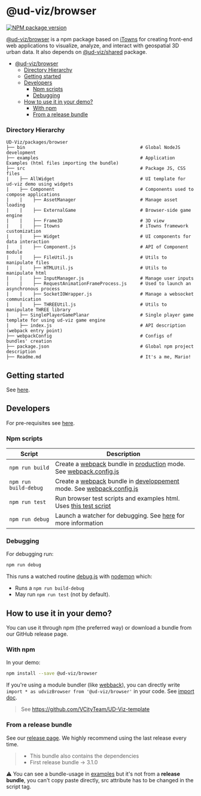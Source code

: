 # @ud-viz/browser

[![NPM package version](https://badgen.net/npm/v/@ud-viz/browser)](https://npmjs.com/package/@ud-viz/browser)

[@ud-viz/browser](https://npmjs.com/package/@ud-viz/browser) is a npm package based on [iTowns](https://github.com/itowns/itowns) for creating front-end web applications to visualize, analyze, and interact with geospatial 3D urban data. It also depends on [@ud-viz/shared](https://npmjs.com/package/@ud-viz/shared) package.

- [@ud-viz/browser](#ud-vizbrowser)
    - [Directory Hierarchy](#directory-hierarchy)
  - [Getting started](#getting-started)
  - [Developers](#developers)
    - [Npm scripts](#npm-scripts)
    - [Debugging](#debugging)
  - [How to use it in your demo?](#how-to-use-it-in-your-demo)
    - [With npm](#with-npm)
    - [From a release bundle](#from-a-release-bundle)

### Directory Hierarchy

```
UD-Viz/packages/browser
├── bin                                           # Global NodeJS development
├── examples                                      # Application Examples (html files importing the bundle)
├── src                                           # Package JS, CSS files 
|    ├── AllWidget                                # UI template for ud-viz demo using widgets
|    ├── Component                                # Components used to compose applications
|    |    ├── AssetManager                        # Manage asset loading
|    |    ├── ExternalGame                        # Browser-side game engine
|    |    ├── Frame3D                             # 3D view
|    |    ├── Itowns                              # iTowns framework customization
|    |    ├── Widget                              # UI components for data interaction
|    |    ├── Component.js                        # API of Component module
|    |    ├── FileUtil.js                         # Utils to manipulate files
|    |    ├── HTMLUtil.js                         # Utils to manipulate html
|    |    ├── InputManager.js                     # Manage user inputs
|    |    ├── RequestAnimationFrameProcess.js     # Used to launch an asynchronous process
|    |    ├── SocketIOWrapper.js                  # Manage a websocket communication
|    |    ├── THREEUtil.js                        # Utils to manipulate THREE library
|    ├── SinglePlayerGamePlanar                   # Single player game template for using ud-viz game engine
|    ├── index.js                                 # API description (webpack entry point)
├── webpackConfig                                 # Configs of bundles' creation
├── package.json                                  # Global npm project description
├── Readme.md                                     # It's a me, Mario!
```

## Getting started

See [here](https://github.com/VCityTeam/UD-Viz/blob/master/Readme.md#getting-started).

## Developers

For pre-requisites see [here](https://github.com/VCityTeam/UD-Viz/blob/master/docs/static/Devel/Developers.md#pre-requisites).

### Npm scripts

| Script                | Description                                                                                                                                                                   |
| --------------------- | ----------------------------------------------------------------------------------------------------------------------------------------------------------------------------- |
| `npm run build`       | Create a [webpack](https://webpack.js.org/) bundle in [production](./webpackConfig/webpack.config.prod.js) mode. See [webpack.config.js](./webpackConfig/webpack.config.js)   |
| `npm run build-debug` | Create a [webpack](https://webpack.js.org/) bundle in [developpement](./webpackConfig/webpack.config.dev.js) mode. See [webpack.config.js](./webpackConfig/webpack.config.js) |
| `npm run test`        | Run browser test scripts and examples html. Uses [this test script](./bin/test.js)                                                                                            |
| `npm run debug`       | Launch a watcher for debugging. See [here](#debugging) for more information                                                                                                   |

### Debugging

For debugging run:

```bash
npm run debug
```

This runs a watched routine [debug.js](./bin/debug.js) with [nodemon](https://www.npmjs.com/package/nodemon) which:

- Runs a `npm run build-debug`
- May run `npm run test` (not by default).


## How to use it in your demo?

You can use it through npm (the preferred way) or download a bundle from our GitHub release page.

### With npm

In your demo:

```bash
npm install --save @ud-viz/browser
```

If you're using a module bundler (like [webback](https://webpack.js.org/concepts/)), you can directly write `import * as udvizBrowser from '@ud-viz/browser'` in your code. See [import doc](https://developer.mozilla.org/fr/docs/Web/JavaScript/Reference/Statements/import). 

> See https://github.com/VCityTeam/UD-Viz-template  


### From a release bundle


See our [release page](https://github.com/VCityTeam/UD-Viz/releases/). We highly recommend using the last release every time.


> - This bundle also contains the dependencies
> - First release bundle -> 3.1.0
 
:warning: You can see a bundle-usage in [examples](../../examples/) but it's not from a **release bundle**, you can't copy paste directly, src attribute has to be changed in the script tag.
